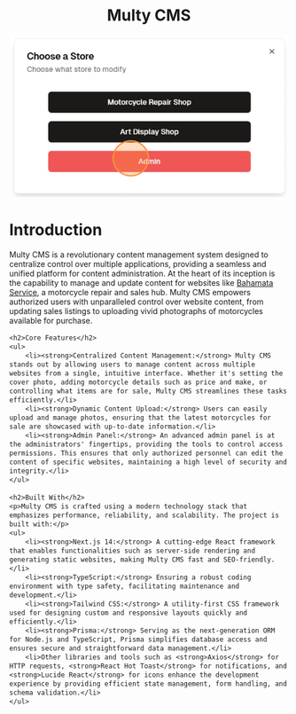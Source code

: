 <h1 align="center">Multy CMS</h1> 
<p align="center">
 <a href="https://scribehow.com/shared/Preview_the_Multy-Web-CMS_features__h0U6x42fSLyS30GEU9hlUA">
 <img src="https://github.com/Captain-Leftovers/assets/blob/master/scribeCMS.gif" alt="Scribe" ></img>
 </a>
</p>


  <h1>Introduction</h1>
    <p>Multy CMS is a revolutionary content management system designed to centralize control over multiple applications, providing a seamless and unified platform for content administration. At the heart of its inception is the capability to manage and update content for websites like <a href="https://www.bahamataservice.com/">Bahamata Service</a>, a motorcycle repair and sales hub. Multy CMS empowers authorized users with unparalleled control over website content, from updating sales listings to uploading vivid photographs of motorcycles available for purchase.</p>
    
    <h2>Core Features</h2>
    <ul>
        <li><strong>Centralized Content Management:</strong> Multy CMS stands out by allowing users to manage content across multiple websites from a single, intuitive interface. Whether it's setting the cover photo, adding motorcycle details such as price and make, or controlling what items are for sale, Multy CMS streamlines these tasks efficiently.</li>
        <li><strong>Dynamic Content Upload:</strong> Users can easily upload and manage photos, ensuring that the latest motorcycles for sale are showcased with up-to-date information.</li>
        <li><strong>Admin Panel:</strong> An advanced admin panel is at the administrators' fingertips, providing the tools to control access permissions. This ensures that only authorized personnel can edit the content of specific websites, maintaining a high level of security and integrity.</li>
    </ul>

    <h2>Built With</h2>
    <p>Multy CMS is crafted using a modern technology stack that emphasizes performance, reliability, and scalability. The project is built with:</p>
    <ul>
        <li><strong>Next.js 14:</strong> A cutting-edge React framework that enables functionalities such as server-side rendering and generating static websites, making Multy CMS fast and SEO-friendly.</li>
        <li><strong>TypeScript:</strong> Ensuring a robust coding environment with type safety, facilitating maintenance and development.</li>
        <li><strong>Tailwind CSS:</strong> A utility-first CSS framework used for designing custom and responsive layouts quickly and efficiently.</li>
        <li><strong>Prisma:</strong> Serving as the next-generation ORM for Node.js and TypeScript, Prisma simplifies database access and ensures secure and straightforward data management.</li>
        <li>Other libraries and tools such as <strong>Axios</strong> for HTTP requests, <strong>React Hot Toast</strong> for notifications, and <strong>Lucide React</strong> for icons enhance the development experience by providing efficient state management, form handling, and schema validation.</li>
    </ul>


